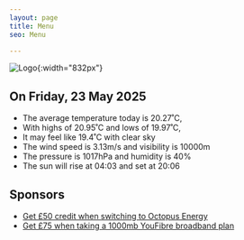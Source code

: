 ```yaml
---
layout: page
title: Menu
seo: Menu

---
```


![Logo](/images/logo.jpg){:width="832px"}

<!-- weather_marker starts -->
## On Friday, 23 May 2025

- The average temperature today is 20.27˚C,
- With highs of 20.95˚C and lows of 19.97˚C,
- It may feel like 19.4˚C with clear sky
- The wind speed is 3.13m/s and visibility is 10000m
- The pressure is 1017hPa and humidity is 40%
- The sun will rise at 04:03 and set at 20:06

<!-- weather_marker ends -->

## Sponsors

- [Get £50 credit when switching to Octopus Energy](https://bit.ly/3oD1nnS)
- [Get £75 when taking a 1000mb YouFibre broadband plan](https://aklam.io/91zWhU?)

